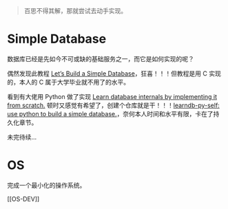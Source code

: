> 百思不得其解，那就尝试去动手实现。

# Simple Database

数据库已经是先如今不可或缺的基础服务之一，而它是如何实现的呢？

偶然发现此教程 [Let’s Build a Simple Database](https://cstack.github.io/db_tutorial/)，狂喜！！！但教程是用 C 实现的，本人的 C 属于大学毕业就不用了的水平。

看到有大佬用 Python 做了实现 [Learn database internals by implementing it from scratch.](https://github.com/spandanb/learndb-py) 顿时又感觉有希望了，创建个仓库就是干！！！[learndb-py-self: use python to build a simple database.](https://gitee.com/wingowen/learndb-py-self)，奈何本人时间和水平有限，卡在了持久化章节。

未完待续...

# OS

完成一个最小化的操作系统。

[[OS-DEV]]



